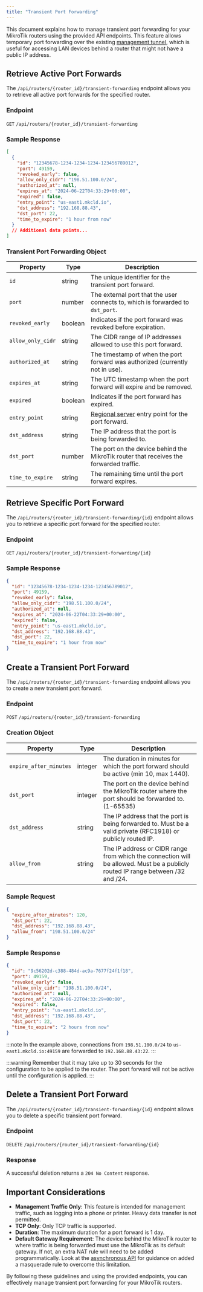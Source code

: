 ```yaml
---
title: "Transient Port Forwarding"
---
```


This document explains how to manage transient port forwarding for your MikroTik routers using the provided API
endpoints. This feature allows temporary port forwarding over the
existing [management tunnel](/documentation/deployments/management-vpn), which is useful for accessing LAN devices
behind a router that might not have a public IP address.

## Retrieve Active Port Forwards

The `/api/routers/{router_id}/transient-forwarding` endpoint allows you to retrieve all active port forwards for the
specified router.

### Endpoint

`GET` `/api/routers/{router_id}/transient-forwarding`

### Sample Response

```json
[
  {
    "id": "12345678-1234-1234-1234-123456789012",
    "port": 49159,
    "revoked_early": false,
    "allow_only_cidr": "198.51.100.0/24",
    "authorized_at": null,
    "expires_at": "2024-06-22T04:33:29+00:00",
    "expired": false,
    "entry_point": "us-east1.mkcld.io",
    "dst_address": "192.168.88.43",
    "dst_port": 22,
    "time_to_expire": "1 hour from now"
  }
  // Additional data points...
]
```

### Transient Port Forwarding Object

| Property          | Type    | Description                                                                                    |
|-------------------|---------|------------------------------------------------------------------------------------------------|
| `id`              | string  | The unique identifier for the transient port forward.                                          |
| `port`            | number  | The external port that the user connects to, which is forwarded to `dst_port`.                 |
| `revoked_early`   | boolean | Indicates if the port forward was revoked before expiration.                                   |
| `allow_only_cidr` | string  | The CIDR range of IP addresses allowed to use this port forward.                               |
| `authorized_at`   | string  | The timestamp of when the port forward was authorized (currently not in use).                  |
| `expires_at`      | string  | The UTC timestamp when the port forward will expire and be removed.                            |
| `expired`         | boolean | Indicates if the port forward has expired.                                                     |
| `entry_point`     | string  | [Regional server](/documentation/resources/regional-servers) entry point for the port forward. |
| `dst_address`     | string  | The IP address that the port is being forwarded to.                                            |
| `dst_port`        | number  | The port on the device behind the MikroTik router that receives the forwarded traffic.         |
| `time_to_expire`  | string  | The remaining time until the port forward expires.                                             |

## Retrieve Specific Port Forward

The `/api/routers/{router_id}/transient-forwarding/{id}` endpoint allows you to retrieve a specific port forward for the
specified router.

### Endpoint

`GET` `/api/routers/{router_id}/transient-forwarding/{id}`

### Sample Response

```json
{
  "id": "12345678-1234-1234-1234-123456789012",
  "port": 49159,
  "revoked_early": false,
  "allow_only_cidr": "198.51.100.0/24",
  "authorized_at": null,
  "expires_at": "2024-06-22T04:33:29+00:00",
  "expired": false,
  "entry_point": "us-east1.mkcld.io",
  "dst_address": "192.168.88.43",
  "dst_port": 22,
  "time_to_expire": "1 hour from now"
}
```

## Create a Transient Port Forward

The `/api/routers/{router_id}/transient-forwarding` endpoint allows you to create a new transient port forward.

### Endpoint

`POST` `/api/routers/{router_id}/transient-forwarding`

### Creation Object

| Property               | Type    | Description                                                                                                                     |
|------------------------|---------|---------------------------------------------------------------------------------------------------------------------------------|
| `expire_after_minutes` | integer | The duration in minutes for which the port forward should be active (min 10, max 1440).                                         |
| `dst_port`             | integer | The port on the device behind the MikroTik router where the port should be forwarded to. (1-65535)                              |
| `dst_address`          | string  | The IP address that the port is being forwarded to. Must be a valid private (RFC1918) or publicly routed IP.                    |
| `allow_from`           | string  | The IP address or CIDR range from which the connection will be allowed. Must be a publicly routed IP range between /32 and /24. |

### Sample Request

```json
{
  "expire_after_minutes": 120,
  "dst_port": 22,
  "dst_address": "192.168.88.43",
  "allow_from": "198.51.100.0/24"
}
```

### Sample Response

```json
{
  "id": "9c56202d-c388-484d-ac9a-7677f24f1f18",
  "port": 49159,
  "revoked_early": false,
  "allow_only_cidr": "198.51.100.0/24",
  "authorized_at": null,
  "expires_at": "2024-06-22T04:33:29+00:00",
  "expired": false,
  "entry_point": "us-east1.mkcld.io",
  "dst_address": "192.168.88.43",
  "dst_port": 22,
  "time_to_expire": "2 hours from now"
}
```

:::note
In the example above, connections from `198.51.100.0/24` to `us-east1.mkcld.io:49159` are forwarded
to `192.168.88.43:22`.
:::

:::warning
Remember that it may take up to 30 seconds for the configuration to be applied to the router. The port forward will not
be active until the configuration is applied.
:::

## Delete a Transient Port Forward

The `/api/routers/{router_id}/transient-forwarding/{id}` endpoint allows you to delete a specific transient port
forward.

### Endpoint

`DELETE` `/api/routers/{router_id}/transient-forwarding/{id}`

### Response

A successful deletion returns a `204 No Content` response.

## Important Considerations

- **Management Traffic Only**: This feature is intended for management traffic, such as logging into a phone or printer.
  Heavy data transfer is not permitted.
- **TCP Only**: Only TCP traffic is supported.
- **Duration**: The maximum duration for a port forward is 1 day.
- **Default Gateway Requirement**: The device behind the MikroTik router to where traffic is being forwarded must use
  the MikroTik as its default gateway. If not, an extra NAT rule will need to be added programmatically. Look at
  the [asynchronous API](documentation/api-reference/executing-jobs#asynchronous-execution) for guidance on added a
  masquerade rule to overcome this limitation.

By following these guidelines and using the provided endpoints, you can effectively manage transient port forwarding for
your MikroTik routers.
